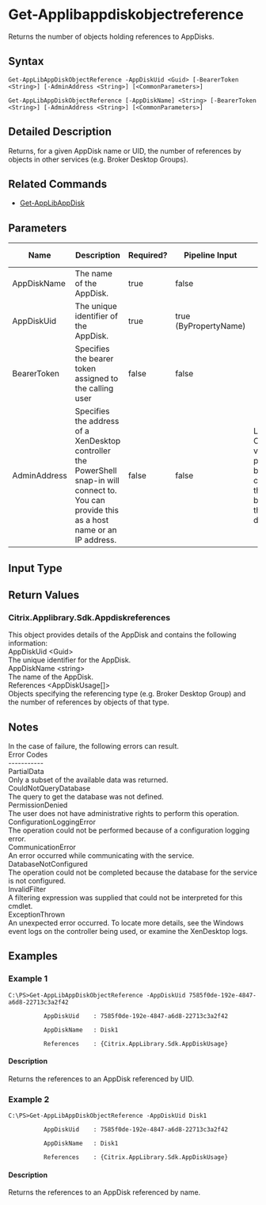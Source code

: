 ﻿
# Get-Applibappdiskobjectreference
Returns the number of objects holding references to AppDisks.
## Syntax
```
Get-AppLibAppDiskObjectReference -AppDiskUid <Guid> [-BearerToken <String>] [-AdminAddress <String>] [<CommonParameters>]

Get-AppLibAppDiskObjectReference [-AppDiskName] <String> [-BearerToken <String>] [-AdminAddress <String>] [<CommonParameters>]
```
## Detailed Description
Returns, for a given AppDisk name or UID, the number of references by objects in other services (e.g. Broker Desktop Groups).


## Related Commands

* [Get-AppLibAppDisk](../Get-AppLibAppDisk/)
## Parameters
| Name   | Description | Required? | Pipeline Input | Default Value |
| --- | --- | --- | --- | --- |
| AppDiskName | The name of the AppDisk. | true | false |  |
| AppDiskUid | The unique identifier of the AppDisk. | true | true (ByPropertyName) |  |
| BearerToken | Specifies the bearer token assigned to the calling user | false | false |  |
| AdminAddress | Specifies the address of a XenDesktop controller the PowerShell snap-in will connect to. You can provide this as a host name or an IP address. | false | false | Localhost. Once a value is provided by any cmdlet, this value becomes the default. |

## Input Type

### 

## Return Values

### Citrix.Applibrary.Sdk.Appdiskreferences
This object provides details of the AppDisk and contains the following information:<br>          AppDiskUid &lt;Guid&gt;<br>          The unique identifier for the AppDisk.<br>          AppDiskName &lt;string&gt;<br>          The name of the AppDisk.<br>          References &lt;AppDiskUsage\[\]&gt;<br>          Objects specifying the referencing type (e.g. Broker Desktop Group) and the number of references by objects of that type.
## Notes
In the case of failure, the following errors can result.<br>    Error Codes<br>    -----------<br>    PartialData<br>    Only a subset of the available data was returned.<br>    CouldNotQueryDatabase<br>    The query to get the database was not defined.<br>    PermissionDenied<br>    The user does not have administrative rights to perform this operation.<br>    ConfigurationLoggingError<br>    The operation could not be performed because of a configuration logging error.<br>    CommunicationError<br>    An error occurred while communicating with the service.<br>    DatabaseNotConfigured<br>    The operation could not be completed because the database for the service is not configured.<br>    InvalidFilter<br>    A filtering expression was supplied that could not be interpreted for this cmdlet.<br>    ExceptionThrown<br>    An unexpected error occurred.  To locate more details, see the Windows event logs on the controller being used, or examine the XenDesktop logs.
## Examples

### Example 1
```
C:\PS>Get-AppLibAppDiskObjectReference -AppDiskUid 7585f0de-192e-4847-a6d8-22713c3a2f42

          AppDiskUid    : 7585f0de-192e-4847-a6d8-22713c3a2f42

          AppDiskName   : Disk1

          References    : {Citrix.AppLibrary.Sdk.AppDiskUsage}
```
#### Description
Returns the references to an AppDisk referenced by UID.
### Example 2
```
C:\PS>Get-AppLibAppDiskObjectReference -AppDiskUid Disk1

          AppDiskUid    : 7585f0de-192e-4847-a6d8-22713c3a2f42

          AppDiskName   : Disk1

          References    : {Citrix.AppLibrary.Sdk.AppDiskUsage}
```
#### Description
Returns the references to an AppDisk referenced by name.
